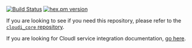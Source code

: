 [![Build Status](https://secure.travis-ci.org/CloudI/cloudi_service_shell.png?branch=master)](http://travis-ci.org/CloudI/cloudi_service_shell)
[![hex.pm version](https://img.shields.io/hexpm/v/cloudi_service_shell.svg)](https://hex.pm/packages/cloudi_service_shell)

If you are looking to see if you need this repository, please refer to the [`cloudi_core` repository](https://github.com/CloudI/cloudi_core#about).

If you are looking for CloudI service integration documentation, [go here](https://github.com/CloudI/CloudI#integration).

